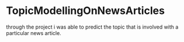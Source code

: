 # TopicModellingOnNewsArticles
through the project i was able to predict the topic that is involved with a particular news article.
